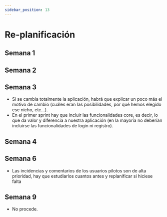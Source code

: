 ```yaml
---
sidebar_position: 13
---
```


# Re-planificación

## Semana 1

## Semana 2

## Semana 3
- Si se cambia totalmente la aplicación, habrá que explicar un poco más el motivo de cambio (cuáles eran las posibilidades, por qué hemos elegido ese nicho, etc...). 
- En el primer sprint hay que incluir las funcionalidades core, es decir, lo que da valor y diferencia a nuestra aplicación (en la mayoría no deberían incluirse las funcionalidades de login ni registro).

## Semana 4

## Semana 6
- Las incidencias y comentarios de los usuarios pilotos son de alta prioridad, hay que estudiarlos cuantos antes y replanificar si hiciese falta

## Semana 9
- No procede.